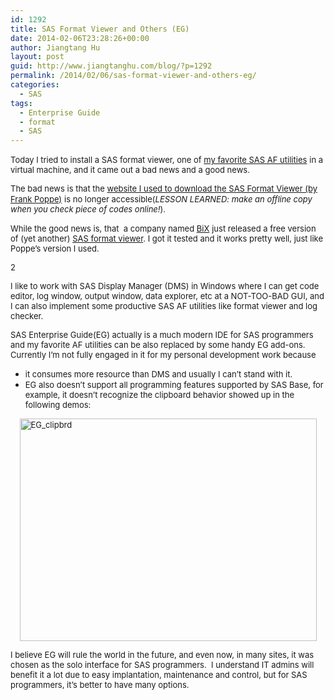 ```yaml
---
id: 1292
title: SAS Format Viewer and Others (EG)
date: 2014-02-06T23:28:26+00:00
author: Jiangtang Hu
layout: post
guid: http://www.jiangtanghu.com/blog/?p=1292
permalink: /2014/02/06/sas-format-viewer-and-others-eg/
categories:
  - SAS
tags:
  - Enterprise Guide
  - format
  - SAS
---
```

<span style="font-size: small;">Today I tried to install a SAS format viewer, one of </span>[<span style="font-size: small;">my favorite SAS AF utilities</span>](http://www.jiangtanghu.com/blog/2012/10/02/two-sas-af-utilities-logfilter-and-format-viewer/) <span style="font-size: small;">in a virtual machine, and it came out a bad news and a good news.</span>

<span style="font-size: small;">The bad news is that the </span>[<span style="font-size: small;">website I used to download the SAS Format Viewer (by Frank Poppe)</span>](http://frank-poppe.xs4all.nl/SAS/edit_format.html) <span style="font-size: small;">is no longer accessible(<em>LESSON LEARNED: make an offline copy when you check piece of codes online!</em>).</span>

<span style="font-size: small;">While the good news is, that  a company named </span>[<span style="font-size: small;">BiX</span>](http://bixforsas.com/) <span style="font-size: small;">just released a free version of (yet another) </span>[<span style="font-size: small;">SAS format viewer</span>](http://bixforsas.com/?page_id=5343)<span style="font-size: small;">. I got it tested and it works pretty well, just like Poppe’s version I used.</span>

<span style="font-size: small;">2</span>

<span style="font-size: small;">I like to work with SAS Display Manager (DMS) in Windows where I can get code editor, log window, output window, data explorer, etc at a NOT-TOO-BAD GUI, and I can also implement some productive SAS AF utilities like format viewer and log checker. </span>

<span style="font-size: small;">SAS Enterprise Guide(EG) actually is a much modern IDE for SAS programmers and my favorite AF utilities can be also replaced by some handy EG add-ons. Currently I’m not fully engaged in it for my personal development work because </span>

  * <span style="font-size: small;">it consumes more resource than DMS and usually I can’t stand with it.</span>
  * <span style="font-size: small;">EG also doesn’t support all programming features supported by SAS Base, for example, it doesn’t recognize the clipboard behavior showed up in the following demos:</span>

[<span style="font-size: small;"><img style="background-image: none; float: none; padding-top: 0px; padding-left: 0px; margin: 3px auto 5px; display: block; padding-right: 0px; border: 0px;" title="EG_clipbrd" alt="EG_clipbrd" src="http://www.jiangtanghu.com/blog/wp-content/uploads/2014/02/EG_clipbrd_thumb.png" width="475" height="356" border="0" /></span>](http://www.jiangtanghu.com/blog/wp-content/uploads/2014/02/EG_clipbrd.png)

<span style="font-size: small;">I believe EG will rule the world in the future, and even now, in many sites, it was chosen as the solo interface for SAS programmers.  I understand IT admins will benefit it a lot due to easy implantation, maintenance and control, but for SAS programmers, it’s better to have many options.</span>